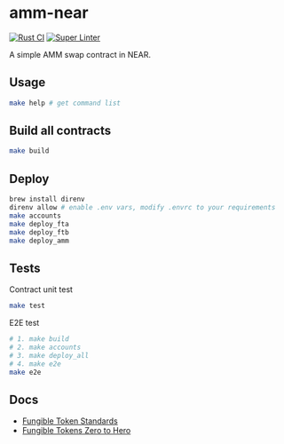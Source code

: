 # amm-near

[![Rust CI](https://github.com/Akagi201/amm-near/actions/workflows/rust.yml/badge.svg)](https://github.com/Akagi201/amm-near/actions/workflows/rust.yml) [![Super Linter](https://github.com/Akagi201/amm-near/actions/workflows/super_linter.yml/badge.svg)](https://github.com/Akagi201/amm-near/actions/workflows/super_linter.yml)

A simple AMM swap contract in NEAR.

## Usage

```sh
make help # get command list
```

## Build all contracts

```sh
make build
```

## Deploy

```sh
brew install direnv
direnv allow # enable .env vars, modify .envrc to your requirements
make accounts
make deploy_fta
make deploy_ftb
make deploy_amm
```

## Tests

Contract unit test

```sh
make test
```

E2E test

```sh
# 1. make build
# 2. make accounts
# 3. make deploy_all
# 4. make e2e
make e2e
```

## Docs

* [Fungible Token Standards](https://nomicon.io/Standards/Tokens/FungibleToken/Core)
* [Fungible Tokens Zero to Hero](https://docs.near.org/tutorials/fts/introduction)
